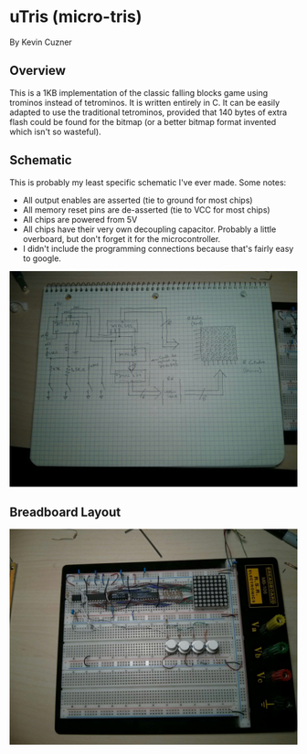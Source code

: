 # uTris (micro-tris)
By Kevin Cuzner

## Overview

This is a 1KB implementation of the classic falling blocks game using trominos
instead of tetrominos. It is written entirely in C. It can be easily adapted to
use the traditional tetrominos, provided that 140 bytes of extra flash could be
found for the bitmap (or a better bitmap format invented which isn't so
wasteful).

## Schematic

This is probably my least specific schematic I've ever made. Some notes:

 * All output enables are asserted (tie to ground for most chips)
 * All memory reset pins are de-asserted (tie to VCC for most chips)
 * All chips are powered from 5V
 * All chips have their very own decoupling capacitor. Probably a little
   overboard, but don't forget it for the microcontroller.
 * I didn't include the programming connections because that's fairly easy to
   google.

![Schematic](/doc/Schematic.jpg?raw=true "Schematic")

## Breadboard Layout

![Layout](/doc/Layout.jpg?raw=true "Layout")

